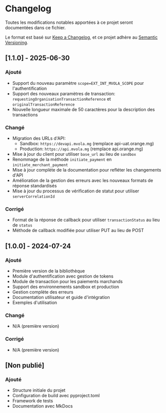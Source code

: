 # Changelog

Toutes les modifications notables apportées à ce projet seront documentées dans ce fichier.

Le format est basé sur [Keep a Changelog](https://keepachangelog.com/fr/1.0.0/),
et ce projet adhère au [Semantic Versioning](https://semver.org/spec/v2.0.0.html).

## [1.1.0] - 2025-06-30

### Ajouté
- Support du nouveau paramètre `scope=EXT_INT_MVOLA_SCOPE` pour l'authentification
- Support des nouveaux paramètres de transaction: `requestingOrganisationTransactionReference` et `originalTransactionReference`
- Nouvelle longueur maximale de 50 caractères pour la description des transactions

### Changé
- Migration des URLs d'API: 
  - Sandbox: `https://devapi.mvola.mg` (remplace api-uat.orange.mg)
  - Production: `https://api.mvola.mg` (remplace api.orange.mg)
- Mise à jour du client pour utiliser `base_url` au lieu de `sandbox`
- Renommage de la méthode `initiate_payment` en `initiate_merchant_payment`
- Mise à jour complète de la documentation pour refléter les changements d'API
- Amélioration de la gestion des erreurs avec les nouveaux formats de réponse standardisés
- Mise à jour du processus de vérification de statut pour utiliser `serverCorrelationId`

### Corrigé
- Format de la réponse de callback pour utiliser `transactionStatus` au lieu de `status`
- Méthode de callback modifiée pour utiliser PUT au lieu de POST

## [1.0.0] - 2024-07-24

### Ajouté
- Première version de la bibliothèque
- Module d'authentification avec gestion de tokens
- Module de transaction pour les paiements marchands
- Support des environnements sandbox et production
- Gestion complète des erreurs
- Documentation utilisateur et guide d'intégration
- Exemples d'utilisation

### Changé
- N/A (première version)

### Corrigé
- N/A (première version)

## [Non publié]

### Ajouté
- Structure initiale du projet
- Configuration de build avec pyproject.toml
- Framework de tests
- Documentation avec MkDocs 